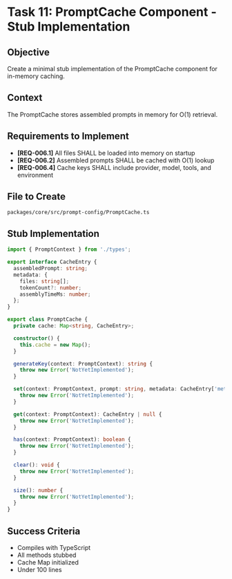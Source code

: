 # Task 11: PromptCache Component - Stub Implementation

## Objective

Create a minimal stub implementation of the PromptCache component for in-memory caching.

## Context

The PromptCache stores assembled prompts in memory for O(1) retrieval.

## Requirements to Implement

- **[REQ-006.1]** All files SHALL be loaded into memory on startup
- **[REQ-006.2]** Assembled prompts SHALL be cached with O(1) lookup
- **[REQ-006.4]** Cache keys SHALL include provider, model, tools, and environment

## File to Create

```
packages/core/src/prompt-config/PromptCache.ts
```

## Stub Implementation

```typescript
import { PromptContext } from './types';

export interface CacheEntry {
  assembledPrompt: string;
  metadata: {
    files: string[];
    tokenCount?: number;
    assemblyTimeMs: number;
  };
}

export class PromptCache {
  private cache: Map<string, CacheEntry>;

  constructor() {
    this.cache = new Map();
  }

  generateKey(context: PromptContext): string {
    throw new Error('NotYetImplemented');
  }

  set(context: PromptContext, prompt: string, metadata: CacheEntry['metadata']): void {
    throw new Error('NotYetImplemented');
  }

  get(context: PromptContext): CacheEntry | null {
    throw new Error('NotYetImplemented');
  }

  has(context: PromptContext): boolean {
    throw new Error('NotYetImplemented');
  }

  clear(): void {
    throw new Error('NotYetImplemented');
  }

  size(): number {
    throw new Error('NotYetImplemented');
  }
}
```

## Success Criteria

- Compiles with TypeScript
- All methods stubbed
- Cache Map initialized
- Under 100 lines